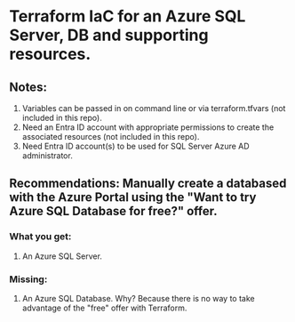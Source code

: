 # Terraform IaC for an Azure SQL Server, DB and supporting resources.

## Notes:
1. Variables can be passed in on command line or via terraform.tfvars (not included in this repo).
2. Need an Entra ID account with appropriate permissions to create the associated resources (not included in this repo). 
3. Need Entra ID account(s) to be used for SQL Server Azure AD administrator.

## Recommendations: Manually create a databased with the Azure Portal using the "Want to try Azure SQL Database for free?" offer.

### What you get:
1. An Azure SQL Server.

### Missing:
1. An Azure SQL Database. Why? Because there is no way to take advantage of the "free" offer with Terraform.

